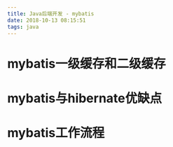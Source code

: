 ```yaml
---
title: Java后端开发 - mybatis
date: 2018-10-13 08:15:51
tags: java
---
```




# mybatis一级缓存和二级缓存

# mybatis与hibernate优缺点

# mybatis工作流程